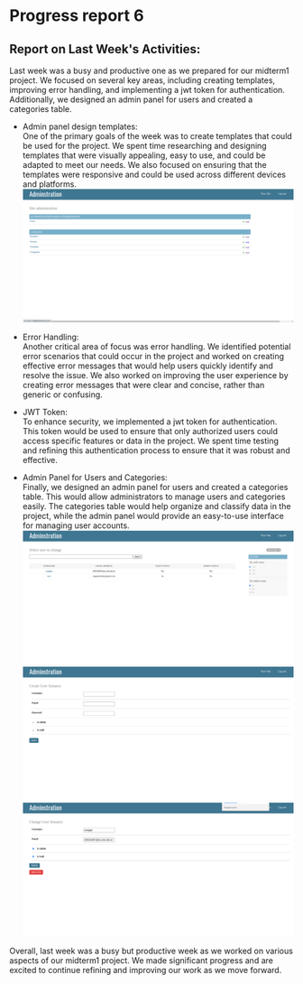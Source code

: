 # Progress report 6

## Report on Last Week's Activities:

Last week was a busy and productive one as we prepared for our midterm1 project. We focused on several key areas, including creating templates, improving error handling, and implementing a jwt token for authentication. Additionally, we designed an admin panel for users and created a categories table.

- Admin panel design templates:  
One of the primary goals of the week was to create templates that could be used for the project. We spent time researching and designing templates that were visually appealing, easy to use, and could be adapted to meet our needs. We also focused on ensuring that the templates were responsive and could be used across different devices and platforms.
![img.png](img.png)

- Error Handling:  
Another critical area of focus was error handling. We identified potential error scenarios that could occur in the project and worked on creating effective error messages that would help users quickly identify and resolve the issue. We also worked on improving the user experience by creating error messages that were clear and concise, rather than generic or confusing.

- JWT Token:  
To enhance security, we implemented a jwt token for authentication. This token would be used to ensure that only authorized users could access specific features or data in the project. We spent time testing and refining this authentication process to ensure that it was robust and effective.

- Admin Panel for Users and Categories:  
Finally, we designed an admin panel for users and created a categories table. This would allow administrators to manage users and categories easily. The categories table would help organize and classify data in the project, while the admin panel would provide an easy-to-use interface for managing user accounts.
![img_1.png](img_1.png)
![img_2.png](img_2.png)
![img_3.png](img_3.png)

Overall, last week was a busy but productive week as we worked on various aspects of our midterm1 project. We made significant progress and are excited to continue refining and improving our work as we move forward.